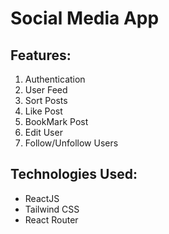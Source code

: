 <h1>Social Media App</h1>

<h2>Features:</h2>
<ol>
<li>Authentication</li>
<li>User Feed</li>
<li>Sort Posts</li>
<li>Like Post</li>
<li>BookMark Post</li>
<li>Edit User</li>
<li>Follow/Unfollow Users</li>
</ol>

<h2>Technologies Used:</h2>
<ul>
<li>ReactJS</li>
<li>Tailwind CSS</li>
<li>React Router</li>
</ul>